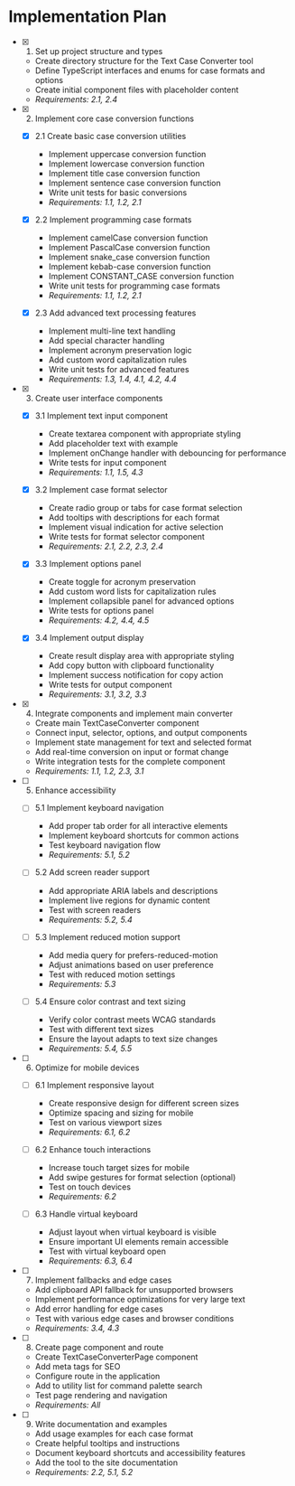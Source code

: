 # Implementation Plan

- [x] 1. Set up project structure and types

  - Create directory structure for the Text Case Converter tool
  - Define TypeScript interfaces and enums for case formats and options
  - Create initial component files with placeholder content
  - _Requirements: 2.1, 2.4_

- [x] 2. Implement core case conversion functions

  - [x] 2.1 Create basic case conversion utilities

    - Implement uppercase conversion function
    - Implement lowercase conversion function
    - Implement title case conversion function
    - Implement sentence case conversion function
    - Write unit tests for basic conversions
    - _Requirements: 1.1, 1.2, 2.1_

  - [x] 2.2 Implement programming case formats

    - Implement camelCase conversion function
    - Implement PascalCase conversion function
    - Implement snake_case conversion function
    - Implement kebab-case conversion function
    - Implement CONSTANT_CASE conversion function
    - Write unit tests for programming case formats
    - _Requirements: 1.1, 1.2, 2.1_

  - [x] 2.3 Add advanced text processing features

    - Implement multi-line text handling
    - Add special character handling
    - Implement acronym preservation logic
    - Add custom word capitalization rules
    - Write unit tests for advanced features
    - _Requirements: 1.3, 1.4, 4.1, 4.2, 4.4_

- [x] 3. Create user interface components

  - [x] 3.1 Implement text input component

    - Create textarea component with appropriate styling
    - Add placeholder text with example
    - Implement onChange handler with debouncing for performance
    - Write tests for input component
    - _Requirements: 1.1, 1.5, 4.3_

  - [x] 3.2 Implement case format selector

    - Create radio group or tabs for case format selection
    - Add tooltips with descriptions for each format
    - Implement visual indication for active selection
    - Write tests for format selector component
    - _Requirements: 2.1, 2.2, 2.3, 2.4_

  - [x] 3.3 Implement options panel

    - Create toggle for acronym preservation
    - Add custom word lists for capitalization rules
    - Implement collapsible panel for advanced options
    - Write tests for options panel
    - _Requirements: 4.2, 4.4, 4.5_

  - [x] 3.4 Implement output display

    - Create result display area with appropriate styling
    - Add copy button with clipboard functionality
    - Implement success notification for copy action
    - Write tests for output component
    - _Requirements: 3.1, 3.2, 3.3_

- [x] 4. Integrate components and implement main converter

  - Create main TextCaseConverter component
  - Connect input, selector, options, and output components
  - Implement state management for text and selected format
  - Add real-time conversion on input or format change
  - Write integration tests for the complete component
  - _Requirements: 1.1, 1.2, 2.3, 3.1_

- [ ] 5. Enhance accessibility

  - [ ] 5.1 Implement keyboard navigation

    - Add proper tab order for all interactive elements
    - Implement keyboard shortcuts for common actions
    - Test keyboard navigation flow
    - _Requirements: 5.1, 5.2_

  - [ ] 5.2 Add screen reader support

    - Add appropriate ARIA labels and descriptions
    - Implement live regions for dynamic content
    - Test with screen readers
    - _Requirements: 5.2, 5.4_

  - [ ] 5.3 Implement reduced motion support

    - Add media query for prefers-reduced-motion
    - Adjust animations based on user preference
    - Test with reduced motion settings
    - _Requirements: 5.3_

  - [ ] 5.4 Ensure color contrast and text sizing
    - Verify color contrast meets WCAG standards
    - Test with different text sizes
    - Ensure the layout adapts to text size changes
    - _Requirements: 5.4, 5.5_

- [ ] 6. Optimize for mobile devices

  - [ ] 6.1 Implement responsive layout

    - Create responsive design for different screen sizes
    - Optimize spacing and sizing for mobile
    - Test on various viewport sizes
    - _Requirements: 6.1, 6.2_

  - [ ] 6.2 Enhance touch interactions

    - Increase touch target sizes for mobile
    - Add swipe gestures for format selection (optional)
    - Test on touch devices
    - _Requirements: 6.2_

  - [ ] 6.3 Handle virtual keyboard
    - Adjust layout when virtual keyboard is visible
    - Ensure important UI elements remain accessible
    - Test with virtual keyboard open
    - _Requirements: 6.3, 6.4_

- [ ] 7. Implement fallbacks and edge cases

  - Add clipboard API fallback for unsupported browsers
  - Implement performance optimizations for very large text
  - Add error handling for edge cases
  - Test with various edge cases and browser conditions
  - _Requirements: 3.4, 4.3_

- [ ] 8. Create page component and route

  - Create TextCaseConverterPage component
  - Add meta tags for SEO
  - Configure route in the application
  - Add to utility list for command palette search
  - Test page rendering and navigation
  - _Requirements: All_

- [ ] 9. Write documentation and examples
  - Add usage examples for each case format
  - Create helpful tooltips and instructions
  - Document keyboard shortcuts and accessibility features
  - Add the tool to the site documentation
  - _Requirements: 2.2, 5.1, 5.2_
